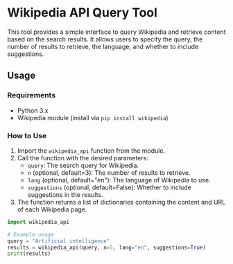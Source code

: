 # Wikipedia API Query Tool

This tool provides a simple interface to query Wikipedia and retrieve content based on the search results. It allows users to specify the query, the number of results to retrieve, the language, and whether to include suggestions.

## Usage

### Requirements
- Python 3.x
- Wikipedia module (install via `pip install wikipedia`)

### How to Use
1. Import the `wikipedia_api` function from the module.
2. Call the function with the desired parameters:
   - `query`: The search query for Wikipedia.
   - `n` (optional, default=3): The number of results to retrieve.
   - `lang` (optional, default="en"): The language of Wikipedia to use.
   - `suggestions` (optional, default=False): Whether to include suggestions in the results.
3. The function returns a list of dictionaries containing the content and URL of each Wikipedia page.

```python
import wikipedia_api

# Example usage
query = "Artificial intelligence"
results = wikipedia_api(query, n=5, lang="en", suggestions=True)
print(results)
